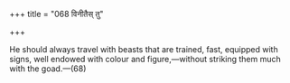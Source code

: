 +++
title = "068 विनीतैस् तु"

+++

He should always travel with beasts that are trained, fast, equipped with signs, well endowed with colour and figure,—without striking them much with the goad.—(68)